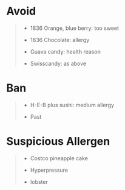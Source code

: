 # Avoid
> - 1836 Orange, blue berry: too sweet
>
> - 1836 Chocolate: allergy
>
> - Guava candy: health reason
> 
> - Swisscandy: as above

# Ban
> - H-E-B plus sushi: medium allergy
>
> - Past

# Suspicious Allergen
> - Costco pineapple cake
>
> - Hyperpressure
>
> - lobster
